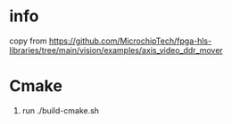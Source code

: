 # info
copy from https://github.com/MicrochipTech/fpga-hls-libraries/tree/main/vision/examples/axis_video_ddr_mover

# Cmake
1. run ./build-cmake.sh